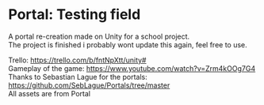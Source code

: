 # Portal: Testing field    
A portal re-creation made on Unity for a school project.    
The project is finished i probably wont update this again, feel free to use.      

Trello: https://trello.com/b/fntNpXtt/unity#     
Gameplay of the game: https://www.youtube.com/watch?v=Zrm4kOOg7G4     
Thanks to Sebastian Lague for the portals: https://github.com/SebLague/Portals/tree/master      
All assets are from Portal     
